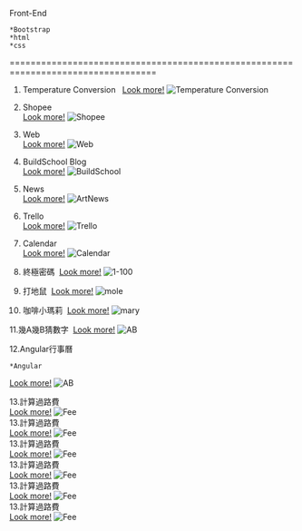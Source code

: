 Front-End 
 
    *Bootstrap  
    *html  
    *css
==================================================================================
1. Temperature Conversion   
[Look more!](https://calenderjs.azurewebsites.net/FC.html) 
![Temperature Conversion ](https://github.com/chenyihusan/Foreground/blob/master/imagefrontend/FC.png?raw=true)

2. Shopee  
[Look more!](https://calenderjs.azurewebsites.net/shop.html)
![Shopee](https://github.com/chenyihusan/Foreground/blob/master/imagefrontend/shopeeimage.png?raw=true)

3.  Web  
[Look more!](https://calenderjs.azurewebsites.net/Web.html)
 ![Web](https://github.com/chenyihusan/Foreground/blob/master/imagefrontend/FireShot%20Capture%2012%20-%20Title%20-%20file____Users_alice_Documents_GithubHW_shopee_Web.html.png?raw=true)  
 
4.  BuildSchool Blog  
[Look more!](https://calenderjs.azurewebsites.net/bsblog.html)
![BuildSchool](https://github.com/chenyihusan/Foreground/blob/master/imagefrontend/BS.png?raw=true)

5. News  
[Look more!](https://calenderjs.azurewebsites.net/NewNews.html)
![ArtNews](https://github.com/chenyihusan/Foreground/blob/master/imagefrontend/artnews.png?raw=true)

6. Trello  
[Look more!](https://calenderjs.azurewebsites.net/trello.html)
![Trello](https://github.com/chenyihusan/Foreground/blob/master/imagefrontend/trello.png?raw=true)  

7. Calendar  
[Look more!](https://calenderjs.azurewebsites.net/Calendar.html)
![Calendar](https://github.com/chenyihusan/Foreground/blob/master/imagefrontend/calendar.png?raw=true)  

8. 終極密碼  
[Look more!](https://calenderjs.azurewebsites.net/JSpassword.html)
![1-100](https://github.com/chenyihusan/Foreground/blob/master/imagefrontend/JSpassword.png?raw=true)  

9. 打地鼠  
[Look more!](https://calenderjs.azurewebsites.net/mole.html)
![mole](https://github.com/chenyihusan/Foreground/blob/master/imagefrontend/mole.png?raw=true)  

10. 咖啡小瑪莉  
[Look more!](https://calenderjs.azurewebsites.net/mary.html)
![mary](https://github.com/chenyihusan/Foreground/blob/master/imagefrontend/mary.png?raw=true)  

11.幾A幾B猜數字  
[Look more!](https://calenderjs.azurewebsites.net/numberAB.html)
![AB](https://github.com/chenyihusan/Foreground/blob/master/imagefrontend/螢幕快照%202018-05-19%20下午6.17.05.png?raw=true)  

12.Angular行事曆  

 
 
    *Angular 
[Look more!](https://calenderjs.azurewebsites.net/jquerycalendar.html)
![AB](https://github.com/chenyihusan/Foreground/blob/master/imagefrontend/JQcalendar.png?raw=true)  

13.計算過路費  
[Look more!](https://calenderjs.azurewebsites.net/maptravel.html)
![Fee](https://github.com/chenyihusan/Foreground/blob/master/imagefrontend/maptravelimage.png?raw=true)  
13.計算過路費  
[Look more!](https://calenderjs.azurewebsites.net/maptravel.html)
![Fee](https://github.com/chenyihusan/Foreground/blob/master/imagefrontend/maptravelimage.png?raw=true)  
13.計算過路費  
[Look more!](https://calenderjs.azurewebsites.net/maptravel.html)
![Fee](https://github.com/chenyihusan/Foreground/blob/master/imagefrontend/maptravelimage.png?raw=true)  
13.計算過路費  
[Look more!](https://calenderjs.azurewebsites.net/maptravel.html)
![Fee](https://github.com/chenyihusan/Foreground/blob/master/imagefrontend/maptravelimage.png?raw=true)  
13.計算過路費  
[Look more!](https://calenderjs.azurewebsites.net/maptravel.html)
![Fee](https://github.com/chenyihusan/Foreground/blob/master/imagefrontend/maptravelimage.png?raw=true)  
13.計算過路費  
[Look more!](https://calenderjs.azurewebsites.net/maptravel.html)
![Fee](https://github.com/chenyihusan/Foreground/blob/master/imagefrontend/maptravelimage.png?raw=true)  
